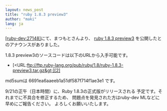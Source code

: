 ```yaml
---
layout: news_post
title: "ruby 1.8.3 preview3"
author: "maki"
lang: ja
---
```


[\[ruby-dev:27148\]][1]にて、まつもとさんより、 [ruby 1.8.3 preview3][2]
を公開したとのアナウンスがありました。

1\.8.3 preview3のソースコードは以下のURLから入手可能です。

* [&lt;URL:ftp://ftp.ruby-lang.org/pub/ruby/1.8/ruby-1.8.3-preview3.tar.gz&gt;][2]

md5sumは 6691ea6aaeeb1a51df587f714f1ae3e1 です。

9/21の正午（日本時間）に、Ruby 1.8.3の正式版がリリースされる 予定です。それまでに不具合を修正するため、
問題点を発見された方はruby-dev MLなどに早めにご報告ください。 よろしくお願いいたします。



[1]: http://blade.nagaokaut.ac.jp/cgi-bin/scat.rb/ruby/ruby-dev/27148 
[2]: ftp://ftp.ruby-lang.org/pub/ruby/1.8/ruby-1.8.3-preview3.tar.gz 
